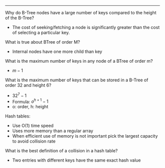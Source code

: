 ***
Why do B-Tree nodes have a large number of keys compared to the height of the B-Tree?
* The cost of seeking/fetching a node is significantly greater than the cost of selecting a particular key.

What is true about BTree of order M?
* Internal nodes have one more child than key

What is the maximum number of keys in any node of a BTree of order m?
* $m - 1$

What is the maximum number of keys that can be stored in a B-Tree of order 32 and height 6?
* $32^7 - 1$
* Formula: $o^{h+1}-1$
* o: order, h: height

Hash tables:
* Use O(1) time speed
* Uses more memory than a regular array
* When efficient use of memory is not important pick the largest capacity to avoid collision rate

What is the best definition of a collision in a hash table?
* Two entries with different keys have the same exact hash value

